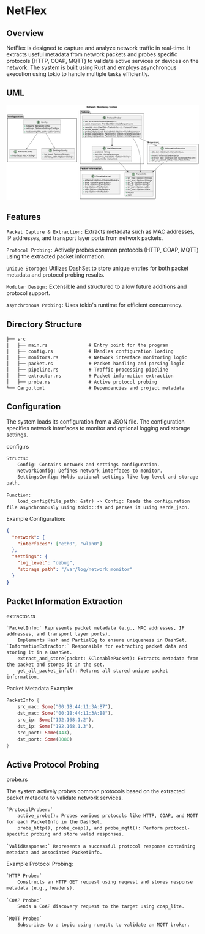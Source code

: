 # NetFlex

## Overview

NetFlex is designed to capture and analyze network traffic in real-time. It extracts useful metadata from network packets and probes specific protocols (HTTP, COAP, MQTT) to validate active services or devices on the network. The system is built using Rust and employs asynchronous execution using tokio to handle multiple tasks efficiently.

## UML

![UML Diagram](netflex.uml.png)

## Features

`Packet Capture & Extraction:` Extracts metadata such as MAC addresses, IP addresses, and transport layer ports from network packets.

`Protocol Probing:` Actively probes common protocols (HTTP, COAP, MQTT) using the extracted packet information.

`Unique Storage:` Utilizes DashSet to store unique entries for both packet metadata and protocol probing results.

`Modular Design:` Extensible and structured to allow future additions and protocol support.

`Asynchronous Probing:` Uses tokio's runtime for efficient concurrency.

## Directory Structure

```
├── src
│   ├── main.rs               # Entry point for the program
│   ├── config.rs             # Handles configuration loading
│   ├── monitors.rs           # Network interface monitoring logic
│   ├── packet.rs             # Packet handling and parsing logic
│   ├── pipeline.rs           # Traffic processing pipeline
│   ├── extractor.rs          # Packet information extraction
│   ├── probe.rs              # Active protocol probing
└── Cargo.toml                # Dependencies and project metadata
```

## Configuration

The system loads its configuration from a JSON file. The configuration specifies network interfaces to monitor and optional logging and storage settings.

config.rs

    Structs:
        Config: Contains network and settings configuration.
        NetworkConfig: Defines network interfaces to monitor.
        SettingsConfig: Holds optional settings like log level and storage path.

    Function:
        load_config(file_path: &str) -> Config: Reads the configuration file asynchronously using tokio::fs and parses it using serde_json.

Example Configuration:

```json
{
  "network": {
    "interfaces": ["eth0", "wlan0"]
  },
  "settings": {
    "log_level": "debug",
    "storage_path": "/var/log/network_monitor"
  }
}
```

## Packet Information Extraction

extractor.rs

    `PacketInfo:` Represents packet metadata (e.g., MAC addresses, IP addresses, and transport layer ports).
        Implements Hash and PartialEq to ensure uniqueness in DashSet.
    `InformationExtractor:` Responsible for extracting packet data and storing it in a DashSet.
        extract_and_store(packet: &ClonablePacket): Extracts metadata from the packet and stores it in the set.
        get_all_packet_info(): Returns all stored unique packet information.

Packet Metadata Example:

```rust
PacketInfo {
    src_mac: Some("00:1B:44:11:3A:B7"),
    dst_mac: Some("00:1B:44:11:3A:B8"),
    src_ip: Some("192.168.1.2"),
    dst_ip: Some("192.168.1.3"),
    src_port: Some(443),
    dst_port: Some(8080)
}
```

## Active Protocol Probing

probe.rs

The system actively probes common protocols based on the extracted packet metadata to validate network services.

    `ProtocolProber:`
        active_probe(): Probes various protocols like HTTP, COAP, and MQTT for each PacketInfo in the DashSet.
        probe_http(), probe_coap(), and probe_mqtt(): Perform protocol-specific probing and store valid responses.

    `ValidResponse:` Represents a successful protocol response containing metadata and associated PacketInfo.

Example Protocol Probing:

    `HTTP Probe:`
        Constructs an HTTP GET request using reqwest and stores response metadata (e.g., headers).

    `COAP Probe:`
        Sends a CoAP discovery request to the target using coap_lite.

    `MQTT Probe:`
        Subscribes to a topic using rumqttc to validate an MQTT broker.